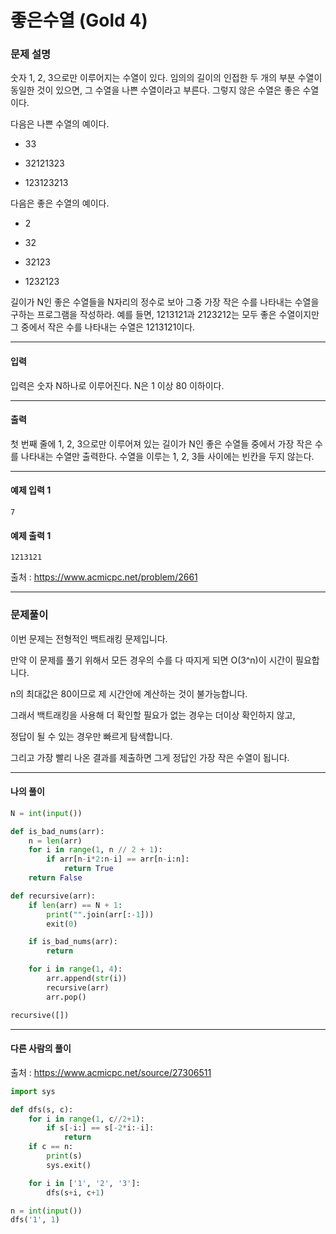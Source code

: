 # 좋은수열 (Gold 4)

### 문제 설명

숫자 1, 2, 3으로만 이루어지는 수열이 있다. 임의의 길이의 인접한 두 개의 부분 수열이 동일한 것이 있으면, 그 수열을 나쁜 수열이라고 부른다. 그렇지 않은 수열은 좋은 수열이다.   

다음은 나쁜 수열의 예이다.   

* 33

* 32121323

* 123123213

다음은 좋은 수열의 예이다.   

* 2

* 32

* 32123

* 1232123

길이가 N인 좋은 수열들을 N자리의 정수로 보아 그중 가장 작은 수를 나타내는 수열을 구하는 프로그램을 작성하라. 예를 들면, 1213121과 2123212는 모두 좋은 수열이지만 그 중에서 작은 수를 나타내는 수열은 1213121이다.   

---

#### 입력

입력은 숫자 N하나로 이루어진다. N은 1 이상 80 이하이다.       

---

#### 출력

첫 번째 줄에 1, 2, 3으로만 이루어져 있는 길이가 N인 좋은 수열들 중에서 가장 작은 수를 나타내는 수열만 출력한다. 수열을 이루는 1, 2, 3들 사이에는 빈칸을 두지 않는다.

---
#### 예제 입력 1

~~~
7
~~~

#### 예제 출력 1

~~~
1213121
~~~

출처 : https://www.acmicpc.net/problem/2661

---

### 문제풀이

이번 문제는 전형적인 백트래킹 문제입니다.   

만약 이 문제를 풀기 위해서 모든 경우의 수를 다 따지게 되면 O(3^n)이 시간이 필요합니다.   

n의 최대값은 80이므로 제 시간안에 계산하는 것이 불가능합니다.   

그래서 백트래킹을 사용해 더 확인할 필요가 없는 경우는 더이상 확인하지 않고,   

정답이 될 수 있는 경우만 빠르게 탐색합니다.   

그리고 가장 빨리 나온 결과를 제출하면 그게 정답인 가장 작은 수열이 됩니다.   

---

#### 나의 풀이

~~~python
N = int(input())

def is_bad_nums(arr):
    n = len(arr)
    for i in range(1, n // 2 + 1):
        if arr[n-i*2:n-i] == arr[n-i:n]:
            return True
    return False

def recursive(arr):
    if len(arr) == N + 1:
        print("".join(arr[:-1]))
        exit(0)

    if is_bad_nums(arr):
        return

    for i in range(1, 4):
        arr.append(str(i))
        recursive(arr)
        arr.pop()

recursive([])
~~~

---

#### 다른 사람의 풀이

출처 : https://www.acmicpc.net/source/27306511

~~~python
import sys

def dfs(s, c):
    for i in range(1, c//2+1):
        if s[-i:] == s[-2*i:-i]:
            return
    if c == n:
        print(s)
        sys.exit()

    for i in ['1', '2', '3']:
        dfs(s+i, c+1)

n = int(input())
dfs('1', 1)
~~~
